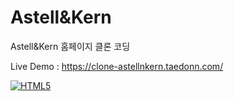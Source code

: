 # Astell&Kern

Astell&Kern 홈페이지 클론 코딩

Live Demo : https://clone-astellnkern.taedonn.com/

[![HTML5](https://img.shields.io/badge/featured%20on-HTML5-%23ec6231)](#)
